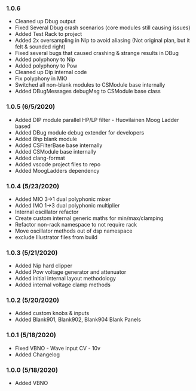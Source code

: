 ### 1.0.6
- Cleaned up Dbug output
- Fixed Several Dbug crash scenarios (core modules still causing issues)
- Added Test Rack to project
- Added 2x oversampling in Nip to avoid aliasing (Not original plan, but it felt & sounded right)
- Fixed several bugs that caused crashing & strange results in DBug
- Added polyphony to Nip
- Added polyphony to Pow
- Cleaned up Dip internal code
- Fix polyphony in MIO
- Switched all non-blank modules to CSModule base internally
- Added DBugMessages debugMsg to CSModule base class

### 1.0.5 (6/5/2020)
- Added DIP module parallel HP/LP filter - Huovilainen Moog Ladder based
- Added DBug module debug extender for developers
- Added 8hp blank module
- Added CSFilterBase base internally
- Added CSModule base internally
- Added clang-format
- Added vscode project files to repo
- Added MoogLadders dependency

### 1.0.4 (5/23/2020)
- Added MIO 3->1 dual polyphonic mixer
- Added IMO 1->3 dual polyphonic multiplier
- Internal oscillator refactor
- Create custom internal generic maths for min/max/clamping
- Refactor non-rack namespace to not require rack
- Move oscillator methods out of dsp namespace
- exclude Illustrator files from build

### 1.0.3 (5/21/2020)
- Added Nip hard clipper
- Added Pow voltage generator and attenuator
- Added initial internal layout methodology
- Added internal voltage clamp methods

### 1.0.2 (5/20/2020)
- Added custom knobs & inputs
- Added Blank901, Blank902, Blank904 Blank Panels

### 1.0.1 (5/18/2020)
- Fixed VBNO - Wave input CV - 10v
- Added Changelog

### 1.0.0 (5/18/2020)
- Added VBNO
